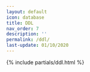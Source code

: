 ```yaml
---
layout: default
icon: database
title: DDL
nav_order: 7
description: ''
permalink: /ddl/
last-update: 01/10/2020
---
```


{% include partials/ddl.html %}